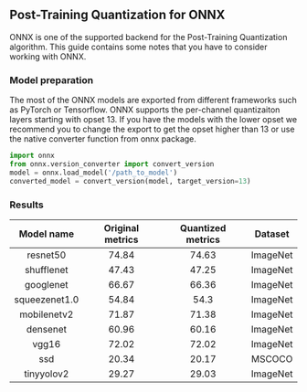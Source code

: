 ## Post-Training Quantization for ONNX

ONNX is one of the supported backend for the Post-Training Quantization algorithm.
This guide contains some notes that you have to consider working with ONNX.

### Model preparation

The most of the ONNX models are exported from different frameworks such as PyTorch or Tensorflow. 
ONNX supports the per-channel quantizaiton layers starting with opset 13. 
If you have the models with the lower opset we recommend you to  change the export to get the opset higher than 13 or use the native converter function from onnx package.

```python
import onnx
from onnx.version_converter import convert_version
model = onnx.load_model('/path_to_model')
converted_model = convert_version(model, target_version=13)
```

### Results

|Model name|Original metrics|Quantized metrics| Dataset  |
|:---:|:---:|:---:|:--------:|
|resnet50|74.84|74.63| ImageNet |
|shufflenet|47.43|47.25| ImageNet |
|googlenet|66.67|66.36| ImageNet |
|squeezenet1.0|54.84|54.3| ImageNet |
|mobilenetv2|71.87|71.38| ImageNet |
|densenet|60.96|60.16| ImageNet |
|vgg16|72.02|72.02| ImageNet |
|ssd|20.34|	20.17|  MSCOCO  |
|tinyyolov2|29.27|29.03| ImageNet |